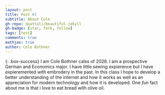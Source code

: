 ```yaml
---
layout: post
title: Post #1
subtitle: About Cole 
gh-repo: daattali/beautiful-jekyll
gh-badge: [star, fork, follow]
tags: [test]
comments: true
mathjax: true
author: Cole Bothner
---
```


{: .box-success}
I am Cole Bothner calss of 2028. I am a prospective German and Economics major. I have little sewing expierence but I have expieremented with embrodery in the past. In this class I hope to develop a better understanding of the internet and how it works as well as an appreciation for modern technology and how it is developed. One _fun_ fact about me is that i love to eat bread with olive oil. 

